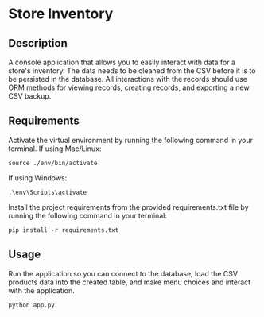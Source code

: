 # Store Inventory
## Description
A console application that allows you to easily interact with data for a store's inventory.
The data needs to be cleaned from the CSV before it is to be persisted in the database. All interactions with the records should use ORM methods for viewing records, creating records, and exporting a new CSV backup.

## Requirements
Activate the virtual environment by running the following command in your terminal.
If using Mac/Linux:
```
source ./env/bin/activate
```
If using Windows:
```
.\env\Scripts\activate
```

Install the project requirements from the provided requirements.txt file by running the following command in your terminal:
```
pip install -r requirements.txt
```

## Usage
Run the application so you can connect to the database, load the CSV products data into the created table, and make menu choices and interact with the application.
```
python app.py
```
